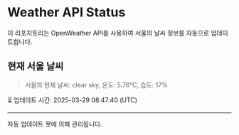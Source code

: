 
# Weather API Status

이 리포지토리는 OpenWeather API를 사용하여 서울의 날씨 정보를 자동으로 업데이트합니다.

## 현재 서울 날씨
> 서울의 현재 날씨: clear sky, 온도: 5.76°C, 습도: 17%

⏳ 업데이트 시간: 2025-03-29 08:47:40 (UTC)

---
자동 업데이트 봇에 의해 관리됩니다.
